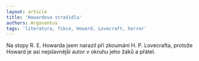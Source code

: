```yaml
---
layout: article
title: 'Howardova strašidla'
authors: Argonantus
tags: 'literatura, fikce, Howard, Lovecraft, horror'
---
```


Na stopy R. E. Howarda jsem narazil při
zkoumání H. P. Lovecrafta, protože Howard
je asi nejslavnější autor v okruhu
jeho žáků a přátel.
